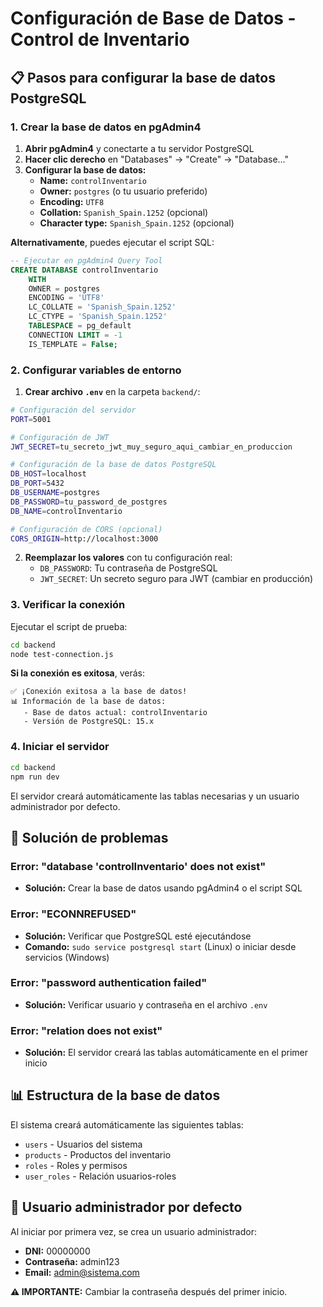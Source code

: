 # Configuración de Base de Datos - Control de Inventario

## 📋 Pasos para configurar la base de datos PostgreSQL

### 1. Crear la base de datos en pgAdmin4

1. **Abrir pgAdmin4** y conectarte a tu servidor PostgreSQL
2. **Hacer clic derecho** en "Databases" → "Create" → "Database..."
3. **Configurar la base de datos:**
   - **Name:** `controlInventario`
   - **Owner:** `postgres` (o tu usuario preferido)
   - **Encoding:** `UTF8`
   - **Collation:** `Spanish_Spain.1252` (opcional)
   - **Character type:** `Spanish_Spain.1252` (opcional)

**Alternativamente**, puedes ejecutar el script SQL:
```sql
-- Ejecutar en pgAdmin4 Query Tool
CREATE DATABASE controlInventario
    WITH 
    OWNER = postgres
    ENCODING = 'UTF8'
    LC_COLLATE = 'Spanish_Spain.1252'
    LC_CTYPE = 'Spanish_Spain.1252'
    TABLESPACE = pg_default
    CONNECTION LIMIT = -1
    IS_TEMPLATE = False;
```

### 2. Configurar variables de entorno

1. **Crear archivo `.env`** en la carpeta `backend/`:
```bash
# Configuración del servidor
PORT=5001

# Configuración de JWT
JWT_SECRET=tu_secreto_jwt_muy_seguro_aqui_cambiar_en_produccion

# Configuración de la base de datos PostgreSQL
DB_HOST=localhost
DB_PORT=5432
DB_USERNAME=postgres
DB_PASSWORD=tu_password_de_postgres
DB_NAME=controlInventario

# Configuración de CORS (opcional)
CORS_ORIGIN=http://localhost:3000
```

2. **Reemplazar los valores** con tu configuración real:
   - `DB_PASSWORD`: Tu contraseña de PostgreSQL
   - `JWT_SECRET`: Un secreto seguro para JWT (cambiar en producción)

### 3. Verificar la conexión

Ejecutar el script de prueba:
```bash
cd backend
node test-connection.js
```

**Si la conexión es exitosa**, verás:
```
✅ ¡Conexión exitosa a la base de datos!
📊 Información de la base de datos:
   - Base de datos actual: controlInventario
   - Versión de PostgreSQL: 15.x
```

### 4. Iniciar el servidor

```bash
cd backend
npm run dev
```

El servidor creará automáticamente las tablas necesarias y un usuario administrador por defecto.

## 🔧 Solución de problemas

### Error: "database 'controlInventario' does not exist"
- **Solución:** Crear la base de datos usando pgAdmin4 o el script SQL

### Error: "ECONNREFUSED"
- **Solución:** Verificar que PostgreSQL esté ejecutándose
- **Comando:** `sudo service postgresql start` (Linux) o iniciar desde servicios (Windows)

### Error: "password authentication failed"
- **Solución:** Verificar usuario y contraseña en el archivo `.env`

### Error: "relation does not exist"
- **Solución:** El servidor creará las tablas automáticamente en el primer inicio

## 📊 Estructura de la base de datos

El sistema creará automáticamente las siguientes tablas:
- `users` - Usuarios del sistema
- `products` - Productos del inventario
- `roles` - Roles y permisos
- `user_roles` - Relación usuarios-roles

## 👤 Usuario administrador por defecto

Al iniciar por primera vez, se crea un usuario administrador:
- **DNI:** 00000000
- **Contraseña:** admin123
- **Email:** admin@sistema.com

**⚠️ IMPORTANTE:** Cambiar la contraseña después del primer inicio.
